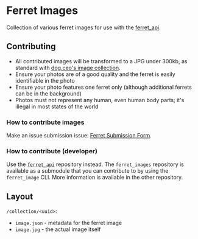 # Ferret Images

Collection of various ferret images for use with the [ferret_api](https://github.com/LeoDog896/ferret_api).

## Contributing

- All contributed images will be transformed to a JPG under 300kb, as standard with [dog.ceo's image collection](https://github.com/jigsawpieces/dog-api-images).
- Ensure your photos are of a good quality and the ferret is easily identifiable in the photo
- Ensure your photo features one ferret only (although additional ferrets can be in the background)
- Photos must not represent any human, even human body parts; it's illegal in most states of the world

### How to contribute images

Make an issue submission issue: [Ferret Submission Form](https://github.com/LeoDog896/ferret_images/issues/new?assignees=LeoDog896&labels=submission&template=SUBMIT.yml&title=%5BSubmission%5D%3A+).

### How to contribute (developer)

Use the [`ferret_api`](https://github.com/LeoDog896/ferret_api) repository instead. The `ferret_images` repository is available as a submodule that you can contribute to by using the `ferret_image` CLI. More information is available in the other repository.

## Layout

`/collection/<uuid>`:
- `image.json` - metadata for the ferret image
- `image.jpg` - the actual image itself
